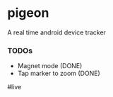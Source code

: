 # pigeon
A real time android device tracker

### TODOs

- Magnet mode (DONE)
- Tap marker to zoom (DONE)

#live
